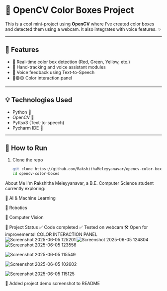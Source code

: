 # 🎨 OpenCV Color Boxes Project

This is a cool mini-project using **OpenCV** where I’ve created color boxes and detected them using a webcam. It also integrates with voice features. ✨

---

## 🚀 Features

- 📸 Real-time color box detection (Red, Green, Yellow, etc.)
- 🧠 Hand-tracking and voice assistant modules
- 🎤 Voice feedback using Text-to-Speech
- 🔴🟢🟡 Color interaction panel

---

## 💡 Technologies Used

- Python 🐍
- OpenCV 🎥
- Pyttsx3 (Text-to-speech)
- Pycharm IDE 🧠

---

## 📂 How to Run

1. Clone the repo  
   ```bash
   git clone https://github.com/RakshithaMeleyyanavar/opencv-color-boxes.git
   cd opencv-color-boxes

   
About Me
I'm Rakshitha Meleyyanavar, a B.E. Computer Science student currently exploring:

🧠 AI & Machine Learning

🤖 Robotics

🎨 Computer Vision

🌟 Project Status
✅ Code completed
✅ Tested on webcam
🛠️ Open for improvements!
COLOR INTERACTION PANEL ![Screenshot 2025-06-05 125201](https://github.com/user-attachments/assets/4e48c7a5-9632-40a3-a88a-bd59a4d99966)
![Screenshot 2025-06-05 124804](https://github.com/user-attachments/assets/88dee5d0-7e08-4d1b-9228-10d1fa27df9a)
![Screenshot 2025-06-05 123556](https://github.com/user-attachments/assets/276071c5-0fac-4106-912b-c93a2f045387)

![Screenshot 2025-06-05 115549](https://github.com/user-attachments/assets/923b0b0d-66de-4bab-b7ce-7ad0be5ff5bf)


![Screenshot 2025-06-05 102602](https://github.com/user-attachments/assets/07113ddb-ab76-42ae-a5ea-60a657628831)

![Screenshot 2025-06-05 115125](https://github.com/user-attachments/assets/dd40acb8-6505-43fb-9925-bc18f8553599)

📸 Added project demo screenshot to README

